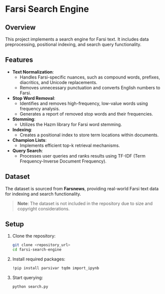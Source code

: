 # Farsi Search Engine

## Overview
This project implements a search engine for Farsi text. It includes data preprocessing, positional indexing, and search query functionality.

## Features
- **Text Normalization**:
  - Handles Farsi-specific nuances, such as compound words, prefixes, diacritics, and Unicode replacements.
  - Removes unnecessary punctuation and converts English numbers to Farsi.
- **Stop Word Removal**:
  - Identifies and removes high-frequency, low-value words using frequency analysis.
  - Generates a report of removed stop words and their frequencies.
- **Stemming**:
  - Utilizes the Hazm library for Farsi word stemming.
- **Indexing**:
  - Creates a positional index to store term locations within documents.
- **Champion Lists**:
  - Implements efficient top-k retrieval mechanisms.
- **Query Search**:
  - Processes user queries and ranks results using TF-IDF (Term Frequency-Inverse Document Frequency).

## Dataset
The dataset is sourced from **Farsnews**, providing real-world Farsi text data for indexing and search functionality.  
> **Note**: The dataset is not included in the repository due to size and copyright considerations.


## Setup
1. Clone the repository:
   ```bash
   git clone <repository_url>
   cd farsi-search-engine
2. Install required packages:
   ```bash
   !pip install parsivar tqdm import_ipynb
3. Start querying:
   ```bash
   python search.py

